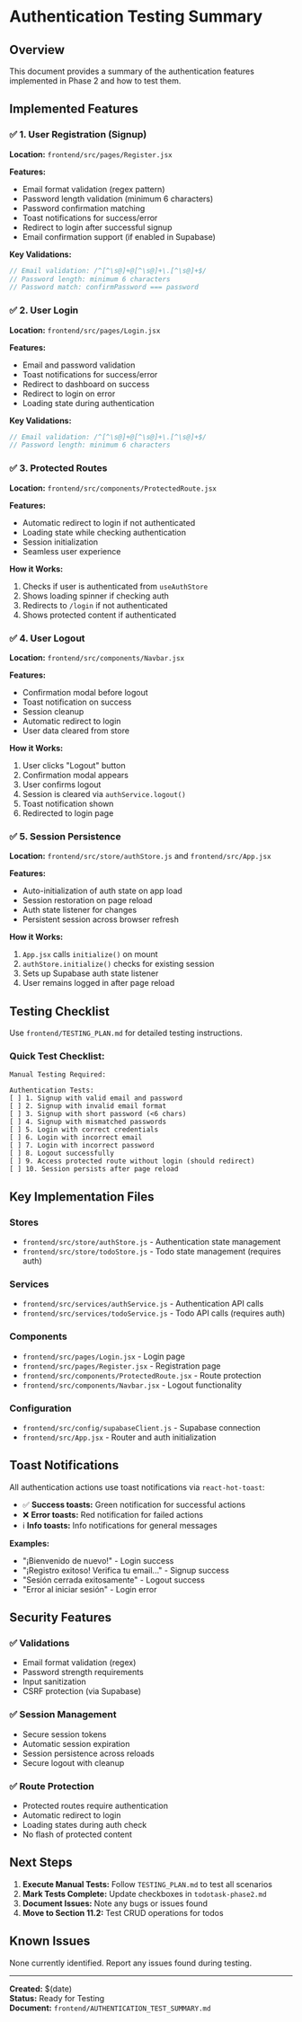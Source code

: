 # Authentication Testing Summary

## Overview
This document provides a summary of the authentication features implemented in Phase 2 and how to test them.

## Implemented Features

### ✅ 1. User Registration (Signup)
**Location:** `frontend/src/pages/Register.jsx`

**Features:**
- Email format validation (regex pattern)
- Password length validation (minimum 6 characters)
- Password confirmation matching
- Toast notifications for success/error
- Redirect to login after successful signup
- Email confirmation support (if enabled in Supabase)

**Key Validations:**
```javascript
// Email validation: /^[^\s@]+@[^\s@]+\.[^\s@]+$/
// Password length: minimum 6 characters
// Password match: confirmPassword === password
```

### ✅ 2. User Login
**Location:** `frontend/src/pages/Login.jsx`

**Features:**
- Email and password validation
- Toast notifications for success/error
- Redirect to dashboard on success
- Redirect to login on error
- Loading state during authentication

**Key Validations:**
```javascript
// Email validation: /^[^\s@]+@[^\s@]+\.[^\s@]+$/
// Password length: minimum 6 characters
```

### ✅ 3. Protected Routes
**Location:** `frontend/src/components/ProtectedRoute.jsx`

**Features:**
- Automatic redirect to login if not authenticated
- Loading state while checking authentication
- Session initialization
- Seamless user experience

**How it Works:**
1. Checks if user is authenticated from `useAuthStore`
2. Shows loading spinner if checking auth
3. Redirects to `/login` if not authenticated
4. Shows protected content if authenticated

### ✅ 4. User Logout
**Location:** `frontend/src/components/Navbar.jsx`

**Features:**
- Confirmation modal before logout
- Toast notification on success
- Session cleanup
- Automatic redirect to login
- User data cleared from store

**How it Works:**
1. User clicks "Logout" button
2. Confirmation modal appears
3. User confirms logout
4. Session is cleared via `authService.logout()`
5. Toast notification shown
6. Redirected to login page

### ✅ 5. Session Persistence
**Location:** `frontend/src/store/authStore.js` and `frontend/src/App.jsx`

**Features:**
- Auto-initialization of auth state on app load
- Session restoration on page reload
- Auth state listener for changes
- Persistent session across browser refresh

**How it Works:**
1. `App.jsx` calls `initialize()` on mount
2. `authStore.initialize()` checks for existing session
3. Sets up Supabase auth state listener
4. User remains logged in after page reload

## Testing Checklist

Use `frontend/TESTING_PLAN.md` for detailed testing instructions.

### Quick Test Checklist:

```
Manual Testing Required:

Authentication Tests:
[ ] 1. Signup with valid email and password
[ ] 2. Signup with invalid email format
[ ] 3. Signup with short password (<6 chars)
[ ] 4. Signup with mismatched passwords
[ ] 5. Login with correct credentials
[ ] 6. Login with incorrect email
[ ] 7. Login with incorrect password
[ ] 8. Logout successfully
[ ] 9. Access protected route without login (should redirect)
[ ] 10. Session persists after page reload
```

## Key Implementation Files

### Stores
- `frontend/src/store/authStore.js` - Authentication state management
- `frontend/src/store/todoStore.js` - Todo state management (requires auth)

### Services
- `frontend/src/services/authService.js` - Authentication API calls
- `frontend/src/services/todoService.js` - Todo API calls (requires auth)

### Components
- `frontend/src/pages/Login.jsx` - Login page
- `frontend/src/pages/Register.jsx` - Registration page
- `frontend/src/components/ProtectedRoute.jsx` - Route protection
- `frontend/src/components/Navbar.jsx` - Logout functionality

### Configuration
- `frontend/src/config/supabaseClient.js` - Supabase connection
- `frontend/src/App.jsx` - Router and auth initialization

## Toast Notifications

All authentication actions use toast notifications via `react-hot-toast`:

- ✅ **Success toasts:** Green notification for successful actions
- ❌ **Error toasts:** Red notification for failed actions
- ℹ️ **Info toasts:** Info notifications for general messages

**Examples:**
- "¡Bienvenido de nuevo!" - Login success
- "¡Registro exitoso! Verifica tu email..." - Signup success
- "Sesión cerrada exitosamente" - Logout success
- "Error al iniciar sesión" - Login error

## Security Features

### ✅ Validations
- Email format validation (regex)
- Password strength requirements
- Input sanitization
- CSRF protection (via Supabase)

### ✅ Session Management
- Secure session tokens
- Automatic session expiration
- Session persistence across reloads
- Secure logout with cleanup

### ✅ Route Protection
- Protected routes require authentication
- Automatic redirect to login
- Loading states during auth check
- No flash of protected content

## Next Steps

1. **Execute Manual Tests:** Follow `TESTING_PLAN.md` to test all scenarios
2. **Mark Tests Complete:** Update checkboxes in `todotask-phase2.md`
3. **Document Issues:** Note any bugs or issues found
4. **Move to Section 11.2:** Test CRUD operations for todos

## Known Issues

None currently identified. Report any issues found during testing.

---

**Created:** $(date)  
**Status:** Ready for Testing  
**Document:** `frontend/AUTHENTICATION_TEST_SUMMARY.md`

